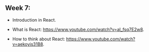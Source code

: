 ## Week 7:

- Introduction in React.

- What is React: https://www.youtube.com/watch?v=aI_fsq7E2w8.

- How to think about React: https://www.youtube.com/watch?v=aekoyjs31B8.
